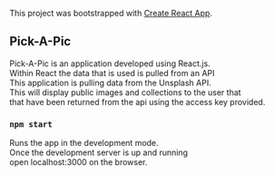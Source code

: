 This project was bootstrapped with [Create React App](https://github.com/facebook/create-react-app).

## Pick-A-Pic

Pick-A-Pic is an application developed using React.js.  </br>
Within React the data that is used is pulled from an API</br>
This application is pulling data from the Unsplash API.</br>
This will display public images and collections to the user that</br>
that have been returned from the api using the access key provided.

### `npm start`

Runs the app in the development mode.<br />
Once the development server is up and running</br>
open localhost:3000 on the browser.

